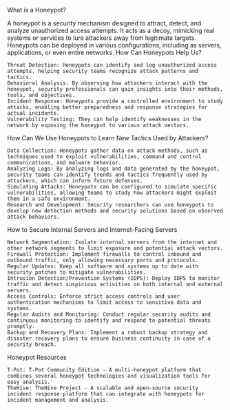 What is a Honeypot?

A honeypot is a security mechanism designed to attract, detect, and analyze unauthorized access attempts. It acts as a decoy, mimicking real systems or services to lure attackers away from legitimate targets. Honeypots can be deployed in various configurations, including as servers, applications, or even entire networks.
How Can Honeypots Help Us?

    Threat Detection: Honeypots can identify and log unauthorized access attempts, helping security teams recognize attack patterns and tactics.
    Behavioral Analysis: By observing how attackers interact with the honeypot, security professionals can gain insights into their methods, tools, and objectives.
    Incident Response: Honeypots provide a controlled environment to study attacks, enabling better preparedness and response strategies for actual incidents.
    Vulnerability Testing: They can help identify weaknesses in the network by exposing the honeypot to various attack vectors.

How Can We Use Honeypots to Learn New Tactics Used by Attackers?

    Data Collection: Honeypots gather data on attack methods, such as techniques used to exploit vulnerabilities, command and control communications, and malware behavior.
    Analyzing Logs: By analyzing logs and data generated by the honeypot, security teams can identify trends and tactics frequently used by attackers, which can inform future defenses.
    Simulating Attacks: Honeypots can be configured to simulate specific vulnerabilities, allowing teams to study how attackers might exploit them in a safe environment.
    Research and Development: Security researchers can use honeypots to develop new detection methods and security solutions based on observed attack behaviors.

How to Secure Internal Servers and Internet-Facing Servers

    Network Segmentation: Isolate internal servers from the internet and other network segments to limit exposure and potential attack vectors.
    Firewall Protection: Implement firewalls to control inbound and outbound traffic, only allowing necessary ports and protocols.
    Regular Updates: Keep all software and systems up to date with security patches to mitigate vulnerabilities.
    Intrusion Detection/Prevention Systems (IDPS): Deploy IDPS to monitor traffic and detect suspicious activities on both internal and external servers.
    Access Controls: Enforce strict access controls and user authentication mechanisms to limit access to sensitive data and systems.
    Regular Audits and Monitoring: Conduct regular security audits and continuous monitoring to identify and respond to potential threats promptly.
    Backup and Recovery Plans: Implement a robust backup strategy and disaster recovery plans to ensure business continuity in case of a security breach.

Honeypot Resources

    T-Pot: T-Pot Community Edition - A multi-honeypot platform that combines several honeypot technologies and visualization tools for easy analysis.
    TheHive: TheHive Project - A scalable and open-source security incident response platform that can integrate with honeypots for incident management and analysis.
